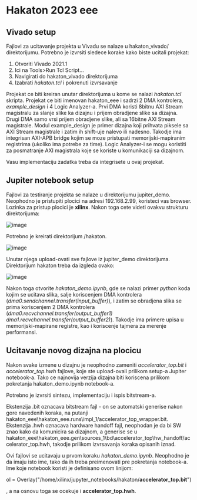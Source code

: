 # Hakaton 2023 eee

## Vivado setup

Fajlovi za ucitavanje projekta u Vivadu se nalaze u hakaton_vivado/ direktorijumu. Potrebno je izvrsiti sledece korake kako biste ucitali projekat:

1. Otvoriti Vivado 2021.1
2. Ici na Tools>Run Tcl Script...
3. Navigirati do hakaton_vivado direktorijuma
4. Izabrati *hakaton.tcl* i pokrenuti izvrsavanje

Projekat ce biti kreiran unutar direktorijuma u kome se nalazi *hakaton.tcl* skripta. Projekat ce biti imenovan hakaton_eee i sadrzi 2 DMA kontrolera, *example_design* i 4 Logic Analyzer-a. Prvi DMA koristi 8bitnu AXI Stream magistralu za slanje slike ka dizajnu i prijem obradjene slike sa dizajna. Drugi DMA samo vrsi prijem obradjene slike, ali sa 16bitne AXI Stream magistrale. Modul example_design je primer dizajna koji prihvata piksele sa AXI Stream magistrale i zatim ih shift-uje nalevo ili nadesno. Takodje ima integrisan AXI-APB bridge kojim se moze pristupati memorijski-mapiranim registrima (ukoliko ima potrebe za time). Logic Analyzer-i se mogu koristiti za posmatranje AXI magistrala koje se koriste u komunikaciji sa dizajnom.  

Vasu implementaciju zadatka treba da integrisete u ovaj projekat. 

## Jupiter notebook setup

Fajlovi za testiranje projekta se nalaze u direktorijumu jupiter_demo. Neophodno je pristupiti plocici na adresi 192.168.2.99, koristeci vas browser. Lozinka za pristup plocici je **xilinx**. Nakon toga cete videti ovakvu strukturu direktorijuma:

![image](https://user-images.githubusercontent.com/99603657/236697221-3d9ed968-1206-4253-a797-4a7c12a1441e.png)

Potrebno je kreirati direktorijum /hakaton.

![image](https://user-images.githubusercontent.com/99603657/236697275-039e660e-f784-488f-abaf-5544995b0c95.png)

Unutar njega upload-ovati sve fajlove iz jupiter_demo direktorijuma. Direktorijum hakaton treba da izgleda ovako:

![image](https://user-images.githubusercontent.com/99603657/236697509-e0f00643-d01a-48ea-a90b-f67fedebdae0.png)

Nakon toga otvorite *hakaton_demo.ipynb*, gde se nalazi primer *python* koda kojim se ucitava slika, salje koriscenjem DMA kontrolera (*dma0.sendchannel.transfer(input_buffer)*), i zatim se obradjena slika se prima koriscenjem 2 DMA kontrolera (*dma0.recvchannel.transfer(output_buffer1)
dma1.recvchannel.transfer(output_buffer2)*). Takodje ima primere upisa u memorijski-mapirane registre, kao i koriscenje tajmera za merenje performansi.

## Ucitavanje novog dizajna na plocicu

Nakon svake izmene u dizajnu je neophodno zameniti *accelerator_top.bit* i *accelerator_top.hwh* fajlove, koje ste upload-ovali prilikom setup-a Jupiter notebook-a. Tako ce najnovija verzija dizajna biti koriscena prilikom pokretanja hakaton_demo.ipynb notebook-a. 

Potrebno je izvrsiti sintezu, implementaciju i ispis bitstream-a. 

Ekstenzija .bit oznacava bitstream fajl - on se automatski generise nakon gore navedenih koraka, na putanji hakaton_eee\hakaton_eee.runs\impl_1/accelerator_top_wrapper.bit. Ekstenzija .hwh oznacava hardware handoff fajl, neophodan je da bi SW znao kako da komunicira sa dizajnom, a generise se u hakaton_eee\hakaton_eee.gen\sources_1\bd\accelerator_top\hw_handoff/accelerator_top.hwh, takodje prilikom izvrsavanja koraka opisanih iznad. 

Ovi fajlovi se ucitavaju u prvom koraku *hakaton_demo.ipynb*. Neophodno je da imaju isto ime, tako da ih treba preimenovati pre pokretanja notebook-a. Ime koje notebook koristi  je definisano ovom linijom:

ol = Overlay("/home/xilinx/jupyter_notebooks/hakaton/**accelerator_top.bit**")

, a na osnovu toga se ocekuje i **accelerator_top.hwh**.

